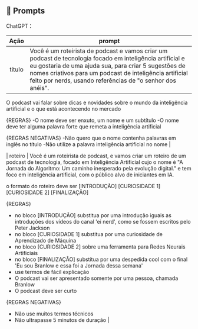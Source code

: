 ## 🧠 Prompts


ChatGPT：

|   Ação   | prompt                                                                                                                                                                                                                                                                         |
| :------: | ------------------------------------------------------------------------------------------------------------------------------------------------------------------------------------------------------------------------------------------------------------------------------ |
|  título  | Você é um roteirista de podcast e vamos criar um podcast de tecnologia focado em inteligência artificial e eu gostaria de uma ajuda sua, para criar 5 sugestões de nomes criativos para um podcast de inteligência artificial feito por nerds, usando referências de "o senhor dos anéis".

O podcast vai falar sobre dicas e novidades sobre o mundo da inteligência artificial e o que está acontecendo no mercado

{REGRAS}
-O nome deve ser enxuto, um nome e um subtítulo
-O nome deve ter alguma palavra forte que remeta a inteligência artificial

{REGRAS NEGATIVAS}
-Não quero que o nome contenha palavras em inglês no título
-Não utilize a palavra inteligência artificial no nome                                                     |

| roteiro | Você é um roteirista de podcast, e vamos criar um  roteiro de um podcast de tecnologia, focado em Inteligência Artificial cujo o nome é "A Jornada do Algoritmo: Um caminho inesperado pela evolução digital." e tem foco em inteligência artificial,  com o público alvo de iniciantes em IA.

o formato do roteiro deve ser
[INTRODUÇÃO]
[CURIOSIDADE 1]
[CURIOSIDADE 2]
[FINALIZAÇÃO]

{REGRAS}

- no bloco [INTRODUÇÃO] substitua por uma introdução iguais as introduções dos vídeos do canal 'ei nerd', como se fossem escritos pelo Peter Jackson
- no bloco [CURIOSIDADE 1] substitua por uma curiosidade de Aprendizado de Máquina
- no bloco [CURIOSIDADE 2] sobre uma ferramenta para Redes Neurais Artificiais
- no bloco [FINALIZAÇÃO] substitua por uma despedida cool com o final 'Eu sou Branlow e essa foi a Jornada dessa semana'
- use termos de fácil explicação
- O podcast vai ser apresentado somente por uma pessoa, chamada Branlow
- O podcast deve ser curto

{REGRAS NEGATIVAS}

- Não use muitos termos técnicos
- Não ultrapasse 5 minutos de duração |

